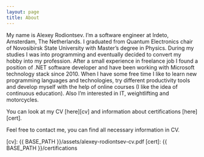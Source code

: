 ```yaml
---
layout: page
title: About
---
```


My name is Alexey Rodiontsev. I’m a software engineer at Irdeto, Amsterdam, The Netherlands. I graduated from Quantum Electronics chair of Novosibirsk State University with Master’s degree in Physics. During my studies I was into programming and eventually decided to convert my hobby into my profession. After a small experience in freelance job I found a position of .NET software developer and have been working with Microsoft technology stack since 2010. When I have some free time I like to learn new programming languages and technologies, try different productivity tools and develop myself with the help of online courses (I like the idea of continuous education). Also I’m interested in IT, weightlifting and motorcycles. 


You can look at my CV [here][cv] and information about certifications [here][cert].

Feel free to contact me, you can find all necessary information in CV.

[cv]: {{ BASE_PATH }}/assets/alexey-rodiontsev-cv.pdf
[cert]: {{ BASE_PATH }}/certifications
